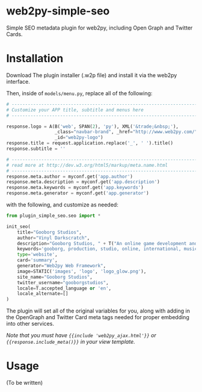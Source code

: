 # web2py-simple-seo
Simple SEO metadata plugin for web2py, including Open Graph and Twitter Cards.

Installation
============

Download The plugin installer (.w2p file) and install it via the web2py interface.

Then, inside of `models/menu.py`, replace all of the following:

```python
# ----------------------------------------------------------------------------------------------------------------------
# Customize your APP title, subtitle and menus here
# ----------------------------------------------------------------------------------------------------------------------

response.logo = A(B('web', SPAN(2), 'py'), XML('&trade;&nbsp;'),
                  _class="navbar-brand", _href="http://www.web2py.com/",
                  _id="web2py-logo")
response.title = request.application.replace('_', ' ').title()
response.subtitle = ''

# ----------------------------------------------------------------------------------------------------------------------
# read more at http://dev.w3.org/html5/markup/meta.name.html
# ----------------------------------------------------------------------------------------------------------------------
response.meta.author = myconf.get('app.author')
response.meta.description = myconf.get('app.description')
response.meta.keywords = myconf.get('app.keywords')
response.meta.generator = myconf.get('app.generator')
```

with the following, and customize as needed:

```python
from plugin_simple_seo.seo import *

init_seo(
    title="Gooborg Studios", 
    author="Vinyl Darkscratch",
    description="Gooborg Studios, " + T("An online game development and art studio").lower(),
    keywords='gooborg, production, studio, online, international, music, animation, art, website, programming, porting, game, game dev, game development, translation, speak louder, lightpad, _The_Ch@nge_, gooicons, goofont, dubstephorror, dubstep horror, records, gooborg records, record label, edm, edm label, dubstep, trap, riddim, chill, drum and bass, future bass, glitch hop',
    type='website', 
    card='summary',
    generator="Web2py Web Framework",
    image=STATIC('images', 'logo', 'logo_glow.png'),
    site_name="Gooborg Studios",
    twitter_username="gooborgstudios",
    locale=T.accepted_language or 'en',
    locale_alternate=[]
)
```

The plugin will set all of the original variables for you, along with adding in the OpenGraph and Twitter Card meta tags needed for proper embedding into other services.

_Note that you must have `{{include 'web2py_ajax.html'}}` or `{{response.include_meta()}}` in your view template._

Usage
=====
(To be written)